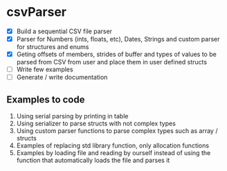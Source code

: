 # csvParser

- [x] Build a sequential CSV file parser
- [x] Parser for Numbers (ints, floats, etc), Dates, Strings and custom parser for structures and enums
- [x] Geting offsets of members, strides of buffer and types of values to be parsed from CSV from user and place them in user defined structs
- [ ] Write few examples
- [ ] Generate / write documentation

## Examples to code
1. Using serial parsing by printing in table
2. Using serializer to parse structs with not complex types
3. Using custom parser functions to parse complex types such as array / structs
4. Examples of replacing std library function, only allocation functions
5. Examples by loading file and reading by ourself instead of using the function that automatically loads the file and parses it
